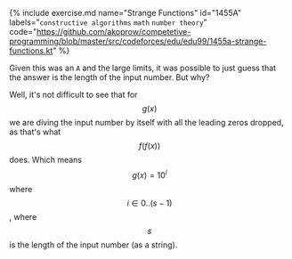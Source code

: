 {% include exercise.md name="Strange Functions" id="1455A" labels="`constructive algorithms` `math` `number theory`"
   code="https://github.com/akoprow/competetive-programming/blob/master/src/codeforces/edu/edu99/1455a-strange-functions.kt"
%}

Given this was an `A` and the large limits, it was possible to just guess that the answer is the length of the input number.  But why?

Well, it's not difficult to see that for $$g(x)$$ we are diving the input number by itself with all the leading zeros dropped, as that's what $$f(f(x))$$ does.  Which means $$g(x) = 10^i$$ where $$i \in 0 .. (s-1)$$, where $$s$$ is the length of the input number (as a string).
